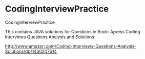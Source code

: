 CodingInterviewPractice
=======================

CodingInterviewPractice


This contains JAVA solutions for Questions in Book: Apress Coding Interviews Questions Analysis and Solutions


http://www.amazon.com/Coding-Interviews-Questions-Analysis-Solutions/dp/1430247614
